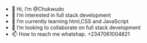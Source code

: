 - 👋 Hi, I’m @Chukwudo
- 👀 I’m interested in full stack development
- 🌱 I’m currently learning html,CSS and JavaScript
- 💞️ I’m looking to collaborate on full stack development
- 📫 How to reach me whatshap. +2347061004821

<!---
Chukwudo/Chukwudo is a ✨ special ✨ repository because its `README.md` (this file) appears on your GitHub profile.
You can click the Preview link to take a look at your changes.
--->
